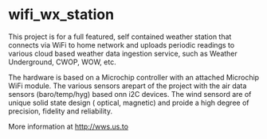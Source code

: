 # wifi_wx_station
This project is for a full featured, self contained weather station that connects via WiFi to home network and uploads periodic readings
to various cloud based weather data ingestion service, such as Weather Underground, CWOP, WOW, etc.

The hardware is based on a Microchip controller with an attached Microchip WiFi module. 
The various sensors arepart of the project with the air data sensors (baro/temp/hyg) based onn i2C devices. 
The wind sensord are of unique solid state design ( optical, magnetic) and proide a high degree of precision, fidelity and reliability.

More information at http://wws.us.to 

